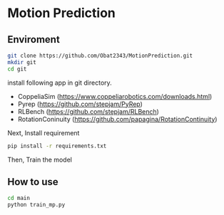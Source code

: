# Motion Prediction

## Enviroment

```sh
git clone https://github.com/Obat2343/MotionPrediction.git
mkdir git
cd git
```

install following app in git directory.

- CoppeliaSim (https://www.coppeliarobotics.com/downloads.html)
- Pyrep (https://github.com/stepjam/PyRep)
- RLBench (https://github.com/stepjam/RLBench)
- RotationConinuity (https://github.com/papagina/RotationContinuity)

Next, Install requirement

```sh
pip install -r requirements.txt
```

Then, Train the model

## How to use

```sh
cd main
python train_mp.py
```
